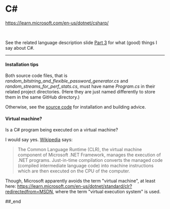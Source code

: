 # C#

https://learn.microsoft.com/en-us/dotnet/csharp/

<br/>

See the related language description slide [Part 3](https://github.com/practicalcomputerscience/MicrobenchmarkGPHLlanguages/blob/main/01%20-%20presentation%20slides/README.md#part-3) for what (good) things I say about C#.

---

#### Installation tips

Both source code files, that is _random_bitstring_and_flexible_password_generator.cs_ and _random_streams_for_perf_stats.cs_, must have name _Program.cs_ in their related project directories. (Here they are just named differently to store them in the same GitHub directory.)

Otherwise, see the [source code](https://github.com/practicalcomputerscience/MicrobenchmarkGPHLlanguages/blob/main/03%20-%20source%20code/01%20-%20imperative%20languages/C%23/random_bitstring_and_flexible_password_generator.cs) for installation and building advice.

#### Virtual machine?

Is a C# program being executed on a virtual machine?

I would say yes. [Wikipedia](https://en.wikipedia.org/wiki/Common_Language_Runtime) says:

> The Common Language Runtime (CLR), the virtual machine component of Microsoft .NET Framework, manages the execution of .NET programs. Just-in-time compilation converts the managed code (compiled intermediate language code) into machine instructions which are then executed on the CPU of the computer.

Though, Microsoft apparently avoids the term "virtual machine", at least here: https://learn.microsoft.com/en-us/dotnet/standard/clr?redirectedfrom=MSDN, where the term "virtual execution system" is used.

##_end
